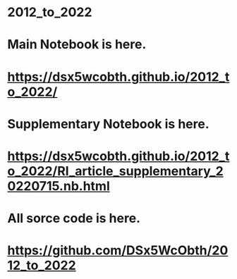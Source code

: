 # 2012_to_2022
# Main Notebook is here.
# https://dsx5wcobth.github.io/2012_to_2022/

# Supplementary Notebook is here.
# https://dsx5wcobth.github.io/2012_to_2022/RI_article_supplementary_20220715.nb.html

# All sorce code is here.
# https://github.com/DSx5WcObth/2012_to_2022


